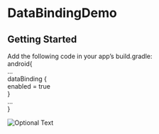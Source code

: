 # DataBindingDemo

## Getting Started  
Add the following code in your app’s build.gradle:  
android{  
...  
dataBinding {  
        enabled = true  
    }  
...  
}  

![Optional Text](../master/demo.gif)
